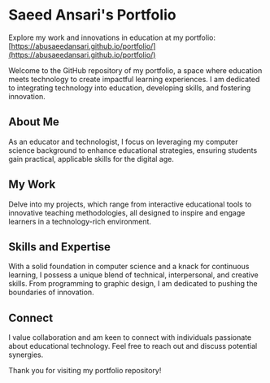 # Saeed Ansari's Portfolio

Explore my work and innovations in education at my portfolio: [https://abusaeedansari.github.io/portfolio/](https://abusaeedansari.github.io/portfolio/)

Welcome to the GitHub repository of my portfolio, a space where education meets technology to create impactful learning experiences. I am dedicated to integrating technology into education, developing skills, and fostering innovation.

## About Me

As an educator and technologist, I focus on leveraging my computer science background to enhance educational strategies, ensuring students gain practical, applicable skills for the digital age.

## My Work

Delve into my projects, which range from interactive educational tools to innovative teaching methodologies, all designed to inspire and engage learners in a technology-rich environment.

## Skills and Expertise

With a solid foundation in computer science and a knack for continuous learning, I possess a unique blend of technical, interpersonal, and creative skills. From programming to graphic design, I am dedicated to pushing the boundaries of innovation.

## Connect

I value collaboration and am keen to connect with individuals passionate about educational technology. Feel free to reach out and discuss potential synergies.

Thank you for visiting my portfolio repository!

